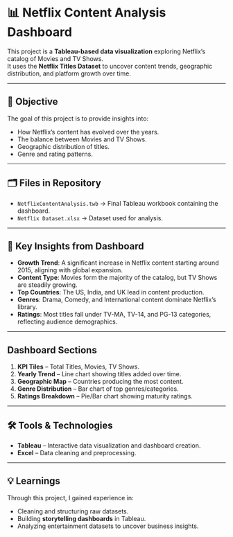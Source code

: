 # 📊 Netflix Content Analysis Dashboard  

This project is a **Tableau-based data visualization** exploring Netflix’s catalog of Movies and TV Shows.  
It uses the **Netflix Titles Dataset** to uncover content trends, geographic distribution, and platform growth over time.  

---

## 🎯 Objective  
The goal of this project is to provide insights into:  
- How Netflix’s content has evolved over the years.  
- The balance between Movies and TV Shows.  
- Geographic distribution of titles.  
- Genre and rating patterns.  

---

## 🗂️ Files in Repository  
- `NetflixContentAnalysis.twb` → Final Tableau workbook containing the dashboard.  
- `Netflix Dataset.xlsx` → Dataset used for analysis.  

---

## 🔑 Key Insights from Dashboard  
- **Growth Trend**: A significant increase in Netflix content starting around 2015, aligning with global expansion.  
- **Content Type**: Movies form the majority of the catalog, but TV Shows are steadily growing.  
- **Top Countries**: The US, India, and UK lead in content production.  
- **Genres**: Drama, Comedy, and International content dominate Netflix’s library.  
- **Ratings**: Most titles fall under TV-MA, TV-14, and PG-13 categories, reflecting audience demographics.  

---

## Dashboard Sections 
1. **KPI Tiles** – Total Titles, Movies, TV Shows.  
2. **Yearly Trend** – Line chart showing titles added over time.  
3. **Geographic Map** – Countries producing the most content.  
4. **Genre Distribution** – Bar chart of top genres/categories.  
5. **Ratings Breakdown** – Pie/Bar chart showing maturity ratings.  

---

## 🛠️ Tools & Technologies  
- **Tableau** – Interactive data visualization and dashboard creation.  
- **Excel** – Data cleaning and preprocessing.    

---

## 💡 Learnings  
Through this project, I gained experience in:  
- Cleaning and structuring raw datasets.  
- Building **storytelling dashboards** in Tableau.  
- Analyzing entertainment datasets to uncover business insights.  

